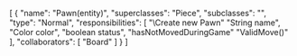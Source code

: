 [
  {
    "name": "Pawn(entity)",
    "superclasses": "Piece",
    "subclasses": "",
    "type": "Normal",
    "responsibilities": [
      "\\Create new Pawn"
      "String name",
      "Color color",
      "boolean status",
      "hasNotMovedDuringGame"
      "ValidMove()"
    ],
    "collaborators": [
      "Board"
    ]
  }
]